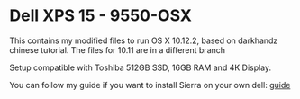 # Dell XPS 15 - 9550-OSX
This contains my modified files to run OS X 10.12.2, based on darkhandz chinese tutorial. The files for 10.11 are in a different branch

Setup compatible with Toshiba 512GB SSD, 16GB RAM and 4K Display.

You can follow my guide if you want to install Sierra on your own dell: [guide][1]

[1]:  Tutorial_10.12.md
